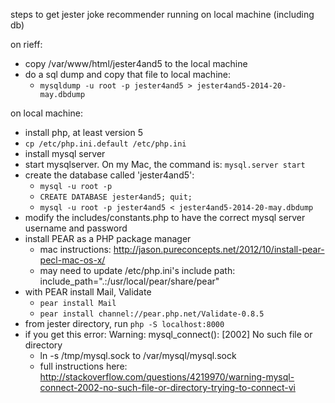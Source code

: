 steps to get jester joke recommender running on local machine (including db)

on rieff:

- copy /var/www/html/jester4and5 to the local machine
- do a sql dump and copy that file to local machine:
  - `mysqldump -u root -p jester4and5 > jester4and5-2014-20-may.dbdump`

on local machine:

- install php, at least version 5
- `cp /etc/php.ini.default /etc/php.ini`
- install mysql server
- start mysqlserver. On my Mac, the command is: `mysql.server start`
- create the database called 'jester4and5':
  - `mysql -u root -p`
  - `CREATE DATABASE jester4and5; quit;`
  - `mysql -u root -p jester4and5 < jester4and5-2014-20-may.dbdump`
- modify the includes/constants.php to have the correct mysql server username and password
- install PEAR as a PHP package manager
  - mac instructions: http://jason.pureconcepts.net/2012/10/install-pear-pecl-mac-os-x/
  - may need to update /etc/php.ini's include path:
  include_path=".:/usr/local/pear/share/pear"
- with PEAR install Mail, Validate
  - `pear install Mail`
  - `pear install channel://pear.php.net/Validate-0.8.5`
- from jester directory, run `php -S localhost:8000`
- if you get this error: Warning: mysql_connect(): [2002] No such file or directory
  - ln -s /tmp/mysql.sock to /var/mysql/mysql.sock
  - full instructions here: http://stackoverflow.com/questions/4219970/warning-mysql-connect-2002-no-such-file-or-directory-trying-to-connect-vi
